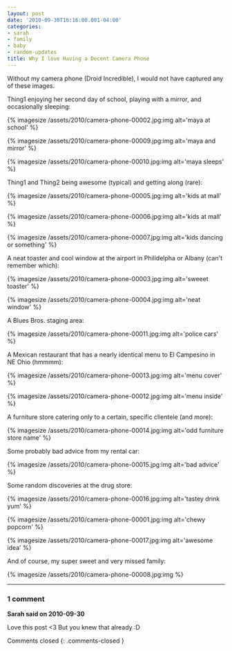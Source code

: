 ```yaml
---
layout: post
date: '2010-09-30T16:16:00.001-04:00'
categories:
- sarah
- family
- baby
- random-updates
title: Why I love Having a Decent Camera Phone
---
```


Without my camera phone (Droid Incredible), I would not have captured any of these images.

Thing1 enjoying her second day of school, playing with a mirror, and occasionally sleeping:

{% imagesize /assets/2010/camera-phone-00002.jpg:img alt='maya at school' %}

{% imagesize /assets/2010/camera-phone-00009.jpg:img alt='maya and mirror' %}

{% imagesize /assets/2010/camera-phone-00010.jpg:img alt='maya sleeps' %}

Thing1 and Thing2 being awesome (typical) and getting along (rare):

{% imagesize /assets/2010/camera-phone-00005.jpg:img alt='kids at mall' %}

{% imagesize /assets/2010/camera-phone-00006.jpg:img alt='kids at mall' %}

{% imagesize /assets/2010/camera-phone-00007.jpg:img alt='kids dancing or something' %}

A neat toaster and cool window at the airport in Philidelpha or Albany (can't remember which):

{% imagesize /assets/2010/camera-phone-00003.jpg:img alt='sweeet toaster' %}

{% imagesize /assets/2010/camera-phone-00004.jpg:img alt='neat window' %}

A Blues Bros. staging area:

{% imagesize /assets/2010/camera-phone-00011.jpg:img alt='police cars' %}

A Mexican restaurant that has a nearly identical menu to El Campesino in NE Ohio (hmmmm):

{% imagesize /assets/2010/camera-phone-00013.jpg:img alt='menu cover' %}

{% imagesize /assets/2010/camera-phone-00012.jpg:img alt='menu inside' %}

A furniture store catering only to a certain, specific clientele (and more):

{% imagesize /assets/2010/camera-phone-00014.jpg:img alt='odd furniture store name' %}

Some probably bad advice from my rental car:

{% imagesize /assets/2010/camera-phone-00015.jpg:img alt='bad advice' %}

Some random discoveries at the drug store:

{% imagesize /assets/2010/camera-phone-00016.jpg:img alt='tastey drink yum' %}

{% imagesize /assets/2010/camera-phone-00001.jpg:img alt='chewy popcorn' %}

{% imagesize /assets/2010/camera-phone-00017.jpg:img alt='awesome idea' %}

And of course, my super sweet and very missed family:

{% imagesize /assets/2010/camera-phone-00008.jpg:img %}

---

### 1 comment

**Sarah said on 2010-09-30**

Love this post <3  But you knew that already :D

Comments closed
{: .comments-closed }